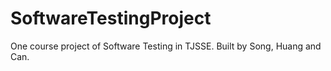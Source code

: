# SoftwareTestingProject
One course project of Software Testing in TJSSE. Built by Song, Huang and Can.
